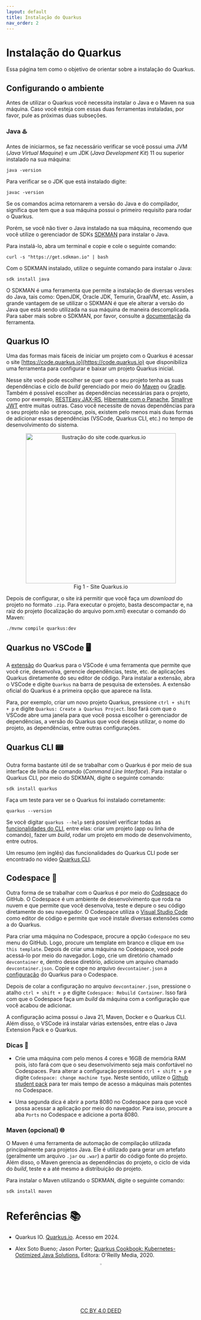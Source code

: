 ```yaml
---
layout: default
title: Instalação do Quarkus
nav_order: 2
---
```


# Instalação do Quarkus

Essa página tem como o objetivo de orientar sobre a instalação do Quarkus.

## Configurando o ambiente

Antes de utilizar o Quarkus você necessita instalar o Java e o Maven na sua
máquina. Caso você esteja com essas duas ferramentas instaladas, por favor,
pule as próximas duas subseções.

### Java ♨️

Antes de iniciarmos, se faz necessário verificar se você possui uma JVM
(*Java Virtual Maquine*) e um JDK (*Java Development Kit*) 11 ou superior
instalado na sua máquina:

    java -version

Para verificar se o JDK que está instalado digite:

    javac -version

Se os comandos acima retornarem a versão do Java e do compilador, significa que
tem que a sua máquina possui o primeiro requisito para rodar o Quarkus.

Porém, se você não tiver o Java instalado na sua máquina, recomendo que você
utilize o gerenciador de SDKs [SDKMAN](https://sdkman.io) para instalar o Java.

Para instalá-lo, abra um terminal e copie e cole o seguinte comando:

    curl -s "https://get.sdkman.io" | bash

Com o SDKMAN instalado, utilize o seguinte comando para instalar o Java:

    sdk install java

O SDKMAN é uma ferramenta que permite a instalação de diversas versões do Java,
tais como: OpenJDK, Oracle JDK, Temurin, GraalVM, etc. Assim, a grande vantagem
de se utilizar o SDKMAN é que ele alterar a versão do Java que está sendo
utilizada na sua máquina de maneira descomplicada. Para saber mais sobre o
SDKMAN, por favor, consulte a [documentação](https://sdkman.io) da ferramenta.

## Quarkus IO

Uma das formas mais fáceis de iniciar um projeto com o Quarkus é acessar o site
[https://code.quarkus.io](https://code.quarkus.io) que disponibiliza uma
ferramenta para configurar e baixar um projeto Quarkus inicial.

Nesse site você pode escolher se quer que o seu projeto tenha as suas
dependências e ciclo de *build* gerenciado por meio do
[Maven](https://maven.apache.org) ou [Gradle](https://gradle.org). Também é
possível escolher as dependências necessárias para o projeto, como por exemplo,
[RESTEasy JAX-RS](https://quarkus.io/guides/rest-json),
[Hibernate com o Panache](https://quarkus.io/guides/hibernate-orm-panache),
[Smallrye JWT](https://quarkus.io/guides/security-jwt) entre muitas outras.
Caso você necessite de novas dependências para o seu projeto não se preocupe,
pois, existem pelo menos mais duas formas de adicionar essas dependências
(VSCode, Quarkus CLI, etc.) no tempo de desenvolvimento do sistema.

<center>
    <img src="img/quarkusio.jpg" alt="Ilustração do site code.quarkus.io" width="400"/>
    <br>
    Fig 1 - Site Quarkus.io
</center>

Depois de configurar, o site irá permitir que você faça um *download* do projeto
 no formato `.zip`. Para executar o projeto, basta descompactar e, na raiz do
 projeto (localização do arquivo pom.xml) executar o comando do Maven:

    ./mvnw compile quarkus:dev

## Quarkus no VSCode 🖥️

A [extensão](https://marketplace.visualstudio.com/items?itemName=redhat.vscode-quarkus)
do Quarkus para o VSCode é uma ferramenta que permite que você crie,
desenvolva, gerencie dependências, teste, etc. de aplicações Quarkus diretamente
do seu editor de código. Para instalar a extensão, abra o VSCode e digite
`Quarkus` na barra de pesquisa de extensões. A extensão oficial do Quarkus
é a primeira opção que aparece na lista.

Para, por exemplo, criar um novo projeto Quarkus, pressione `ctrl + shift + p`
e digite `Quarkus: Create a Quarkus Project`. Isso fará com que o VSCode
abre uma janela para que você possa escolher o gerenciador de dependências, a
versão do Quarkus que você deseja utilizar, o nome do projeto, as dependências,
entre outras configurações.

## Quarkus CLI 📟

Outra forma bastante útil de se trabalhar com o Quarkus é por meio de sua
interface de linha de comando (_Command Line Interface_). Para instalar o
Quarkus CLI, por meio do SDKMAN, digite o seguinte comando:

    sdk install quarkus

Faça um teste para ver se o Quarkus foi instalado corretamente:

    quarkus --version

Se você digitar `quarkus --help` será possível verificar todas as
[funcionalidades do CLI](https://quarkus.io/guides/cli-tooling#using-the-cli),
entre elas: criar um projeto (app ou linha de comando), fazer um *build*, rodar
um projeto em modo de desenvolvimento, entre outros.

Um resumo (em inglês) das funcionalidades do Quarkus CLI pode ser encontrado
no vídeo [Quarkus CLI](https://www.youtube.com/watch?v=BL67jwPYvRs).

## Codespace 🚀

Outra forma de se trabalhar com o Quarkus é por meio do [Codespace](https://github.com/features/codespaces) do GitHub. O Codespace é um ambiente de desenvolvimento que roda
na nuvem e que permite que você desenvolva, teste e depure o seu código
diretamente do seu navegador. O Codespace utiliza o
[Visual Studio Code](https://code.visualstudio.com) como editor de código e
permite que você instale diversas extensões como a do Quarkus.

Para criar uma máquina no Codespace, procure a opção `Codespace` no seu
menu do GitHub. Logo, procure um template em branco e clique em
`Use this template`. Depois de criar uma máquina no Codespace, você pode
acessá-lo por meio do navegador. Logo, crie um diretório chamado `devcontainer`
e, dentro desse diretório, adicione um arquivo chamado `devcontainer.json`.
Copie e cope no arquivo `devcontainer.json` a [configuração](https://gist.github.com/rodrigoprestesmachado/84feb44d39bb944f4581cbb8c55e032d) do Quarkus para o
Codespace.

Depois de colar a configuração no arquivo `devcontainer.json`, pressione o
atalho `ctrl + shift + p` e digite `Codespace: Rebuild Container`. Isso fará
com que o Codespace faça um *build* da máquina com a configuração que você
acabou de adicionar.

A configuração acima possui o Java 21, Maven, Docker e o Quarkus CLI. Além disso,
o VSCode irá instalar várias extensões, entre elas o Java Extension Pack e o
Quarkus.

### Dicas 📌

* Crie uma máquina com pelo menos 4 cores e 16GB de memória RAM pois, isto fará
com que o seu desenvolvimento seja mais confortável no Codespaces. Para alterar
a configuração pressione `ctrl + shift + p` e digite
`Codespace: change machine type`. Neste sentido, utilize o [Github student pack](https://education.github.com/pack) para ter mais tempo de acesso a máquinas mais potentes no Codespace.

* Uma segunda dica é abrir a porta 8080 no Codespace para que você possa acessar
a aplicação por meio do navegador. Para isso, procure a aba `Ports` no Codespace
e adicione a porta 8080.

### Maven (opcional) 🌐

O Maven é uma ferramenta de automação de compilação utilizada principalmente
para projetos Java. Ele é utilizado para gerar um artefato (geralmente um
arquivo `.jar` ou `.war`) a partir do código fonte do projeto. Além disso,
o Maven gerencia as dependências do projeto, o ciclo de vida do *build*, teste e
a até mesmo a distribuição do projeto.

Para instalar o Maven utilizando o SDKMAN, digite o seguinte comando:

    sdk install maven

# Referências 📚

* Quarkus IO. [Quarkus.io](https://quarkus.io/). Acesso em 2024.

* Alex Soto Bueno; Jason Porter; [Quarkus Cookbook: Kubernetes-Optimized Java Solutions.](https://www.amazon.com.br/gp/product/B08D364VMD/ref=as_li_tl?ie=UTF8&camp=1789&creative=9325&creativeASIN=B08D364VMD&linkCode=as2&tag=rpmhub-20&linkId=2f82a4bb959a1797ec9791e0af68d1af) Editora: O'Reilly Media, 2020.


<center>
<a href="https://rpmhub.dev" target="blanck"><img src="../../imgs/logo.png" alt="Rodrigo Prestes Machado" width="3%" height="3%" border=0 style="border:0; text-decoration:none; outline:none"></a><br/>
<a rel="license" href="http://creativecommons.org/licenses/by/4.0/">CC BY 4.0 DEED</a>
</center>